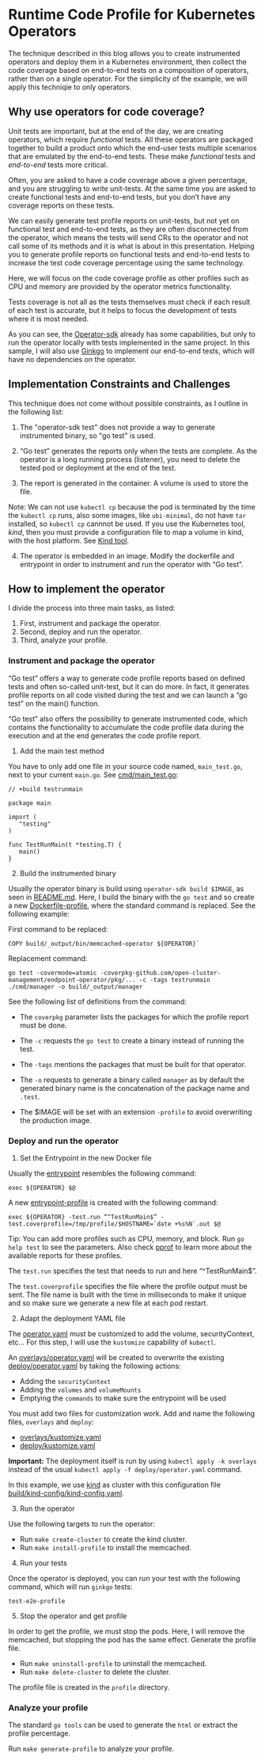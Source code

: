 # Runtime Code Profile for Kubernetes Operators 

The technique described in this blog allows you to create instrumented operators and deploy them in a Kubernetes environment, then collect the code coverage based on end-to-end tests on a composition of operators, rather than on a single operator. For the simplicity of the example, we will apply this techniqie to only operators.

## Why use operators for code coverage?

Unit tests are important, but at the end of the day, we are creating operators, which require _functional_ tests. All these operators are packaged together to build a product onto which the end-user tests multiple scenarios that are emulated by the end-to-end tests. These make _functional_ tests and _end-to-end_ tests more critical.

Often, you are asked to have a code coverage above a given percentage, and you are struggling to write unit-tests. At the same time you are asked to create functional tests and end-to-end tests, but you don’t have any coverage reports on these tests.

We can easily generate test profile reports on unit-tests, but not yet on functional test and end-to-end tests, as they are often disconnected from the operator, which means the tests will send CRs to the operator and not call some of its methods and it is what is about in this presentation. Helping you to generate profile reports on functional tests and end-to-end tests to increase the test code coverage percentage using the same technology. 

Here, we will focus on the code coverage profile as other profiles such as CPU and memory are provided by the operator metrics functionality.

Tests coverage is not all as the tests themselves must check if each result of each test is accurate, but it helps to focus the development of tests where it is most needed.

As you can see, the [Operator-sdk](https://sdk.operatorframework.io/docs/golang/e2e-tests) already has some capabilities, but only to run the operator locally with tests implemented in the same project. In this sample, I will also use [Ginkgo](https://onsi.github.io/ginkgo/) to implement our end-to-end tests, which will have no dependencies on the operator.

## Implementation Constraints and Challenges

This technique does not come without possible constraints, as I outline in the following list:

1. The "operator-sdk test" does not provide a way to generate instrumented binary, so "go test" is used.

2. “Go test” generates the reports only when the tests are complete. As the operator is a long running process (listener), you need to delete the tested pod or deployment at the end of the test.

3. The report is generated in the container. A volume is used to store the file.

Note: We can not use `kubectl cp` because the pod is terminated by the time the `kubectl cp` runs, also some images, like `ubi-minimal`, do not have `tar` installed, so `kubectl cp` cannnot be used. If you use the Kubernetes tool, _kind_, then you must provide a configuration file to map a volume in kind, with the host platform. See [Kind tool](https://kubernetes.io/docs/setup/learning-environment/kind/).

4. The operator is embedded in an image. Modify the dockerfile and entrypoint in order to instrument and run the operator with “Go test”.

## How to implement the operator

I divide the process into three main tasks, as listed:

1. First, instrument and package the operator.
2. Second, deploy and run the operator.
3. Third, analyze your profile.

### Instrument and package the operator 

“Go test” offers a way to generate code profile reports based on defined tests and often so-called unit-test, but it can do more. In fact, it generates profile reports on all code visited during the test and we can launch a “go test” on the main() function.

“Go test” also offers the possibility to generate instrumented code, which contains the functionality to accumulate the code profile data during the execution and at the end generates the code profile report. 

1. Add the main test method

 You have to only add one file in your source code named, `main_test.go`, next to your current `main.go`. See [cmd/main_test.go](cmd/manager/main_test.go):

 ```
 // +build testrunmain

 package main

 import (
    "testing"
 )

 func TestRunMain(t *testing.T) {
    main()
 }
 ```

2. Build the instrumented binary

 Usually the operator binary is build using `operator-sdk build $IMAGE`, as seen in [README.md](README.md#buildoperator). Here, I build the binary with the `go test` and so create a new [Dockerfile-profile](build/Dockerfile-profile), where the standard command is replaced. See the following example:

 First command to be replaced:

 ```
 COPY build/_output/bin/memcached-operator ${OPERATOR}`
 ```
 Replacement command:

 ```
 go test -covermode=atomic -coverpkg-github.com/open-cluster-management/endpoint-operator/pkg/... -c -tags testrunmain ./cmd/manager -o build/_output/manager
 ```
 See the following list of definitions from the command:

  - The `coverpkg` parameter lists the packages for which the profile report must be done.

  - The `-c` requests the `go test` to create a binary instead of running the test.

  - The `-tags` mentions the packages that must be built for that operator.

  - The `-o` requests to generate a binary called `manager` as by default the generated binary name is the concatenation of the package name and `.test`.

  - The $IMAGE will be set with an extension `-profile` to avoid overwriting the production image.

### Deploy and run the operator

1. Set the Entrypoint in the new Docker file

 Usually the [entrypoint](build/bin/entrypoint) resembles the following command:

 ``` 
 exec ${OPERATOR} $@
 ```
 A new [entrypoint-profile](build/bin/entrypoint-profile) is created with the following command:

 ```
 exec ${OPERATOR} -test.run “^TestRunMain$” -test.coverprofile=/tmp/profile/$HOSTNAME=`date +%s%N`.out $@
 ```

 Tip: You can add more profiles such as CPU, memory, and block. Run `go help test` to see the parameters. Also check [pprof](https://github.com/google/pprof) to learn more about the available reports for these profiles.

 The `test.run` specifies the test that needs to run and here “^TestRunMain$”.

 The `test.coverprofile` specifies the file where the profile output must be sent. The file name is built with the time in milliseconds to make it unique and so make sure we generate a new file at each pod restart.

2. Adapt the deployment YAML file

 The [operator.yaml](deploy/operator.yaml) must be customized to add the volume, securityContext, etc... For this step, I will use the `kustomize` capability of `kubectl`.

 An [overlays/operator.yaml](overlays/operator.yaml) will be created to overwrite the existing [deploy/operator.yaml](deploy/operator.yaml) by taking the following actions:

  - Adding the `securityContext`
  - Adding the `volumes` and `volumeMounts`
  - Emptying the `commands` to make sure the entrypoint will be used

 You must add two files for customization work. Add and name the following files, `overlays` and `deploy`:

 - [overlays/kustomize.yaml](overlays/kustomization.yaml)
 - [deploy/kustomize.yaml](deploy/kustomization.yaml)

 **Important:** The deployment itself is run by using `kubectl apply -k overlays` instead of the usual `kubectl apply -f deploy/operator.yaml` command.

 In this example, we use [kind](https://kind.sigs.k8s.io/docs/user/quick-start/) as cluster with this configuration file [build/kind-config/kind-config.yaml](build/kind-config/kind-config.yaml).

3. Run the operator

 Use the following targets to run the operator:

 - Run `make create-cluster` to create the kind cluster.
 - Run `make install-profile` to install the memcached.

4. Run your tests

 Once the operator is deployed, you can run your test with the following command, which will run `ginkgo` tests:

 ```
 test-e2e-profile
 ```

5. Stop the operator and get profile

 In order to get the profile, we must stop the pods. Here, I will remove the memcached, but stopping the pod has the same effect. Generate the profile file.

 - Run `make uninstall-profile` to uninstall the memcached.
 - Run `make delete-cluster` to delete the cluster.

 The profile file is created in the `profile` directory.

### Analyze your profile

 The standard `go tools` can be used to generate the `html` or extract the profile percentage.

 Run `make generate-profile` to analyze your profile.
